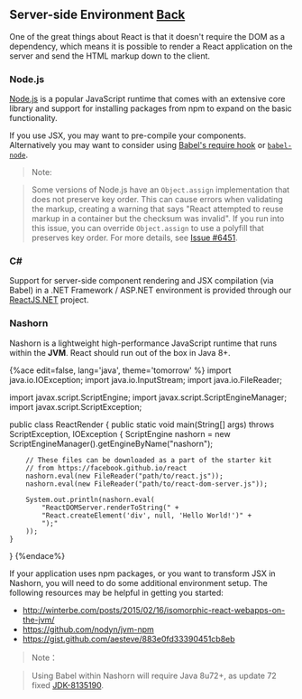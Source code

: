 ## Server-side Environment [Back](./../tooling_integration.md)

One of the great things about React is that it doesn't require the DOM as a dependency, which means it is possible to render a React application on the server and send the HTML markup down to the client. 

### Node.js

[Node.js](http://nodejs.org/) is a popular JavaScript runtime that comes with an extensive core library and support for installing packages from npm to expand on the basic functionality.

If you use JSX, you may want to pre-compile your components. Alternatively you may want to consider using [Babel's require hook](https://babeljs.io/docs/usage/require/) or [`babel-node`](https://babeljs.io/docs/usage/cli/#babel-node).

> Note:

> Some versions of Node.js have an `Object.assign` implementation that does not preserve key order. This can cause errors when validating the markup, creating a warning that says "React attempted to reuse markup in a container but the checksum was invalid". If you run into this issue, you can override `Object.assign` to use a polyfill that preserves key order. For more details, see [Issue #6451](https://github.com/facebook/react/issues/6451).

### C&#35;

Support for server-side component rendering and JSX compilation (via Babel) in a .NET Framework / ASP.NET environment is provided through our [ReactJS.NET](http://reactjs.net/) project.

### Nashorn

Nashorn is a lightweight high-performance JavaScript runtime that runs within the **JVM**. React should run out of the box in Java 8+.

{%ace edit=false, lang='java', theme='tomorrow' %}
import java.io.IOException;
import java.io.InputStream;
import java.io.FileReader;

import javax.script.ScriptEngine;
import javax.script.ScriptEngineManager;
import javax.script.ScriptException;

public class ReactRender
{
    public static void main(String[] args) throws ScriptException, IOException {
        ScriptEngine nashorn = new ScriptEngineManager().getEngineByName("nashorn");
        
        // These files can be downloaded as a part of the starter kit
        // from https://facebook.github.io/react
        nashorn.eval(new FileReader("path/to/react.js"));
        nashorn.eval(new FileReader("path/to/react-dom-server.js"));
        
        System.out.println(nashorn.eval(
            "ReactDOMServer.renderToString(" +
            "React.createElement('div', null, 'Hello World!')" +
            ");"
        ));
    }
}
{%endace%}

If your application uses npm packages, or you want to transform JSX in Nashorn, you will need to do some additional environment setup. The following resources may be helpful in getting you started:

- http://winterbe.com/posts/2015/02/16/isomorphic-react-webapps-on-the-jvm/
- https://github.com/nodyn/jvm-npm
- https://gist.github.com/aesteve/883e0fd33390451cb8eb

> Note：

> Using Babel within Nashorn will require Java 8u72+, as update 72 fixed [JDK-8135190](https://bugs.openjdk.java.net/browse/JDK-8135190).
